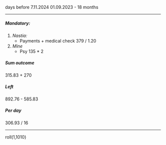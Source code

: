 days before 7.11.2024
01.09.2023 - 18 months 
___
##### Mandatory:
1. _Nastia:_
	* Payments + medical check
		379 / 1.20 
1. _Mine_
	* Psy
		135 * 2

##### Sum outcome
315.83 + 270

##### Left
892.76 - 585.83

##### Per day
306.93 / 16
___
roll(1,1010)



